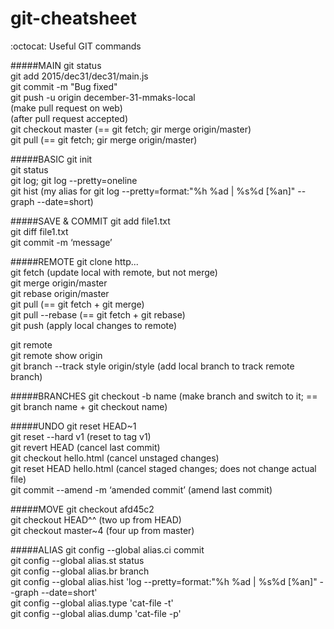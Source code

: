 # git-cheatsheet
:octocat: Useful GIT commands

#####MAIN
git status<br />
git add 2015/dec31/dec31/main.js<br />
git commit -m "Bug fixed"<br />
git push -u origin december-31-mmaks-local<br />
(make pull request on web)<br />
(after pull request accepted)<br />
git checkout master (== git fetch; gir merge origin/master)<br />
git pull (== git fetch; gir merge origin/master)<br />

#####BASIC
git init<br />
git status<br />
git log; git log --pretty=oneline<br />
git hist (my alias for git log --pretty=format:"%h %ad | %s%d [%an]" --graph --date=short)

#####SAVE & COMMIT
git add file1.txt<br />
git diff file1.txt<br />
git commit -m ‘message’

#####REMOTE
git clone http...<br />
git fetch (update local with remote, but not merge)<br />
git merge origin/master<br />
git rebase origin/master<br />
git pull (== git fetch + git merge)<br />
git pull --rebase (== git fetch + git rebase)<br />
git push (apply local changes to remote)<br />

git remote<br />
git remote show origin<br />
git branch --track style origin/style (add local branch to track remote branch)

#####BRANCHES
git checkout -b name (make branch and switch to it; == git branch name + git checkout name)

#####UNDO
git reset HEAD~1<br />
git reset --hard v1 (reset to tag v1)<br />
git revert HEAD (cancel last commit)<br />
git checkout hello.html (cancel unstaged changes)<br />
git reset HEAD hello.html (cancel staged changes; does not change actual file)<br />
git commit --amend -m ‘amended commit’ (amend last commit)

#####MOVE
git checkout afd45c2<br />
git checkout HEAD^^ (two up from HEAD)<br />
git checkout master~4 (four up from master)

#####ALIAS
git config --global alias.ci commit<br />
git config --global alias.st status<br />
git config --global alias.br branch<br />
git config --global alias.hist 'log --pretty=format:"%h %ad | %s%d [%an]" --graph --date=short'<br />
git config --global alias.type 'cat-file -t'<br />
git config --global alias.dump 'cat-file -p'

